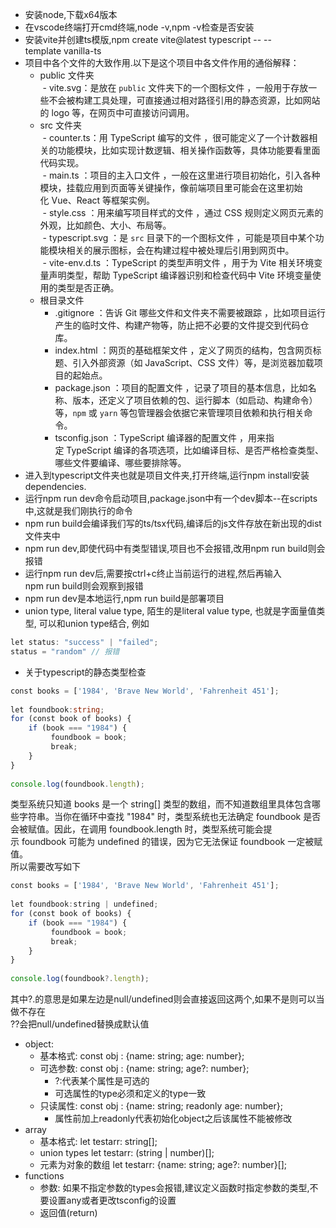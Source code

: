 - 安装node,下载x64版本  
- 在vscode终端打开cmd终端,node -v,npm -v检查是否安装  
- 安装vite并创建ts模版,npm create vite@latest typescript -- --template vanilla-ts  
- 项目中各个文件的大致作用.以下是这个项目中各文件作用的通俗解释：  
	- public 文件夹  
		 - vite.svg：是放在 `public` 文件夹下的一个图标文件 ，一般用于存放一些不会被构建工具处理，可直接通过相对路径引用的静态资源，比如网站的 logo 等，在网页中可直接访问调用。  
	- src 文件夹  
		 - counter.ts：用 TypeScript 编写的文件 ，很可能定义了一个计数器相关的功能模块，比如实现计数逻辑、相关操作函数等，具体功能要看里面代码实现。  
		 - main.ts ：项目的主入口文件 ，一般在这里进行项目初始化，引入各种模块，挂载应用到页面等关键操作，像前端项目里可能会在这里初始化 Vue、React 等框架实例。  
		 - style.css ：用来编写项目样式的文件 ，通过 CSS 规则定义网页元素的外观，比如颜色、大小、布局等。  
		 - typescript.svg ：是 `src` 目录下的一个图标文件 ，可能是项目中某个功能模块相关的展示图标，会在构建过程中被处理后引用到网页中。  
		 - vite-env.d.ts ：TypeScript 的类型声明文件 ，用于为 Vite 相关环境变量声明类型，帮助 TypeScript 编译器识别和检查代码中 Vite 环境变量使用的类型是否正确。  
	- 根目录文件  
		 - .gitignore ：告诉 Git 哪些文件和文件夹不需要被跟踪 ，比如项目运行产生的临时文件、构建产物等，防止把不必要的文件提交到代码仓库。  
		 - index.html ：网页的基础框架文件 ，定义了网页的结构，包含网页标题、引入外部资源（如 JavaScript、CSS 文件）等，是浏览器加载项目的起始点。  
		 - package.json ：项目的配置文件 ，记录了项目的基本信息，比如名称、版本，还定义了项目依赖的包、运行脚本（如启动、构建命令）等，`npm` 或 `yarn` 等包管理器会依据它来管理项目依赖和执行相关命令。  
		 - tsconfig.json ：TypeScript 编译器的配置文件 ，用来指定 TypeScript 编译的各项选项，比如编译目标、是否严格检查类型、哪些文件要编译、哪些要排除等。  
- 进入到typescript文件夹也就是项目文件夹,打开终端,运行npm install安装dependencies.  
- 运行npm run dev命令启动项目,package.json中有一个dev脚本--在scripts中,这就是我们刚执行的命令  
- npm run build会编译我们写的ts/tsx代码,编译后的js文件存放在新出现的dist文件夹中  
- npm run dev,即使代码中有类型错误,项目也不会报错,改用npm run build则会报错  
- 运行npm run dev后,需要按ctrl+c终止当前运行的进程,然后再输入npm run build则会观察到报错 
- npm run dev是本地运行,npm run build是部署项目  
- union type, literal value type, 陌生的是literal value type, 也就是字面量值类型, 可以和union type结合, 例如
```typescript
let status: "success" | "failed";  
status = "random" // 报错  
```

- 关于typescript的静态类型检查  
```typescript
const books = ['1984', 'Brave New World', 'Fahrenheit 451'];  
  
let foundbook:string;  
for (const book of books) {  
    if (book === "1984") {  
         foundbook = book;  
         break;  
    }  
}  
  
console.log(foundbook.length); 
```
类型系统只知道 books 是一个 string[] 类型的数组，而不知道数组里具体包含哪些字符串。当你在循环中查找 "1984" 时，类型系统也无法确定 foundbook 是否会被赋值。因此，在调用 foundbook.length 时，类型系统可能会提示 foundbook 可能为 undefined 的错误，因为它无法保证 foundbook 一定被赋值。  
所以需要改写如下 
```typescript
const books = ['1984', 'Brave New World', 'Fahrenheit 451'];  
  
let foundbook:string | undefined;  
for (const book of books) {  
    if (book === "1984") {  
         foundbook = book;  
         break;  
    }  
}  
  
console.log(foundbook?.length);  
```
其中?.的意思是如果左边是null/undefined则会直接返回这两个,如果不是则可以当做不存在  
??会把null/undefined替换成默认值
- object:
	- 基本格式: const obj : {name: string; age: number};
	- 可选参数: const obj : {name: string; age?: number};
		- ?:代表某个属性是可选的
		- 可选属性的type必须和定义的type一致
	- 只读属性: const obj : {name: string; readonly age: number};
		- 属性前加上readonly代表初始化object之后该属性不能被修改
- array
	- 基本格式: let testarr: string\[\];
	- union types let testarr: (string | number)\[\];
	- 元素为对象的数组 let testarr: {name: string; age?: number}\[\];
- functions
	- 参数: 如果不指定参数的types会报错,建议定义函数时指定参数的类型,不要设置any或者更改tsconfig的设置
	- 返回值(return)

